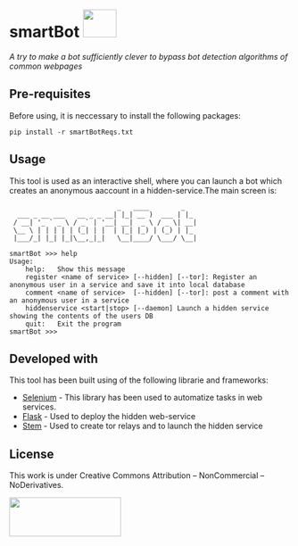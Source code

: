 # smartBot  <img src="https://icon-library.net/images/robot-icon-free/robot-icon-free-7.jpg" height="50" width="60"> 
_A try to make a bot sufficiently clever to bypass bot detection algorithms of common webpages_



## Pre-requisites 
Before using, it is neccessary to install the following packages:

```
pip install -r smartBotReqs.txt
```
## Usage
This tool is used as an interactive shell, where you can launch a bot which creates an anonymous aaccount in a hidden-service.The main screen is:
```
                           _   ____        _   
  ___ _ __ ___   __ _ _ __| |_| __ )  ___ | |_ 
 / __| '_ ` _ \ / _` | '__| __|  _ \ / _ \| __|
 \__ \ | | | | | (_| | |  | |_| |_) | (_) | |_ 
 |___/_| |_| |_|\__,_|_|   \__|____/ \___/ \__|
                                               
smartBot >>> help
Usage:
	help:	Show this message
	register <name of service> [--hidden] [--tor]: Register an anonymous user in a service and save it into local database
	comment <name of service>  [--hidden] [--tor]: post a comment with an anonymous user in a service
  	hiddenservice <start|stop> [--daemon] Launch a hidden service showing the contents of the users DB
	quit:	Exit the program
smartBot >>> 
```
## Developed with

This tool has been built using of the following librarie and frameworks: 

* [Selenium](http://www.dropwizard.io/1.0.2/docs/) - This library has been used to automatize tasks in web services.
* [Flask](https://maven.apache.org/) - Used to deploy the hidden web-service
* [Stem](https://rometools.github.io/rome/) - Used to create tor relays and to launch the hidden service

## License

This work is under Creative Commons Attribution – NonCommercial – NoDerivatives.

<img src="https://co.creativecommons.org/wp-content/uploads/2008/02/by-nc-nd.png" height="70" width="200">
